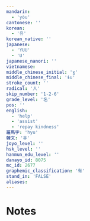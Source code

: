 ```yaml
---
mandarin:
  - 'yòu'
cantonese: ''
korean:
  - '유'
korean_native: ''
japanese:
  - 'YUU'
  - 'U'
japanese_nanori: ''
vietnamese:
middle_chinese_initial: 'ɣ'
middle_chinese_final: 'ɨu'
stroke_count: ''
radical: '人'
skip_number: '1-2-6'
grade_level: '名'
pos: ''
english:
  - 'help'
  - 'assist'
  - 'repay kindness'
羅馬字: 'hyu'
韓文: '휴'
joyo_level: ''
hsk_level: ''
hanmun_edu_level: ''
danayo_id: 8075
mc_id: 2677
graphemic_classification: '有'
stand_in: 'FALSE'
aliases:
---
```


# Notes
